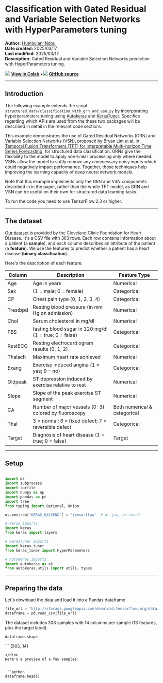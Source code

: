 # Classification with Gated Residual and Variable Selection Networks with HyperParameters tuning

**Author:** [Humbulani Ndou](https://github.com/Humbulani1234)<br>
**Date created:** 2025/03/17<br>
**Last modified:** 2025/03/17<br>
**Description:** Gated Residual and Variable Selection Networks prediction with HyperParameters tuning.


<img class="k-inline-icon" src="https://colab.research.google.com/img/colab_favicon.ico"/> [**View in Colab**](https://colab.research.google.com/github/keras-team/keras-io/blob/master/examples/structured_data/ipynb/class_with_grn_and_vsn_with_hyperparameters_tuning.ipynb)  <span class="k-dot">•</span><img class="k-inline-icon" src="https://github.com/favicon.ico"/> [**GitHub source**](https://github.com/keras-team/keras-io/blob/master/examples/structured_data/class_with_grn_and_vsn_with_hyperparameters_tuning.py)



---
## Introduction

The following example extends the script `structured_data/classification_with_grn_and_vsn.py` by incorporating hyperparameters tuning
using [Autokeras](https://github.com/keras-team/autokeras) and [KerasTuner](https://github.com/keras-team/keras-tuner). Specifics regarding
which APIs are used from the these two packages will be described in detail in the relevant code sections.

This example demonstrates the use of Gated
Residual Networks (GRN) and Variable Selection Networks (VSN), proposed by
Bryan Lim et al. in
[Temporal Fusion Transformers (TFT) for Interpretable Multi-horizon Time Series Forecasting](https://arxiv.org/abs/1912.09363),
for structured data classification. GRNs give the flexibility to the model to apply
non-linear processing only where needed. VSNs allow the model to softly remove any
unnecessary noisy inputs which could negatively impact performance.
Together, those techniques help improving the learning capacity of deep neural
network models.

Note that this example implements only the GRN and VSN components described in
in the paper, rather than the whole TFT model, as GRN and VSN can be useful on
their own for structured data learning tasks.


To run the code you need to use TensorFlow 2.3 or higher.

---
## The dataset

[Our dataset](https://archive.ics.uci.edu/ml/datasets/heart+Disease) is provided by the
Cleveland Clinic Foundation for Heart Disease.
It's a CSV file with 303 rows. Each row contains information about a patient (a
**sample**), and each column describes an attribute of the patient (a **feature**). We
use the features to predict whether a patient has a heart disease (**binary
classification**).

Here's the description of each feature:

Column| Description| Feature Type
------------|--------------------|----------------------
Age | Age in years | Numerical
Sex | (1 = male; 0 = female) | Categorical
CP | Chest pain type (0, 1, 2, 3, 4) | Categorical
Trestbpd | Resting blood pressure (in mm Hg on admission) | Numerical
Chol | Serum cholesterol in mg/dl | Numerical
FBS | fasting blood sugar in 120 mg/dl (1 = true; 0 = false) | Categorical
RestECG | Resting electrocardiogram results (0, 1, 2) | Categorical
Thalach | Maximum heart rate achieved | Numerical
Exang | Exercise induced angina (1 = yes; 0 = no) | Categorical
Oldpeak | ST depression induced by exercise relative to rest | Numerical
Slope | Slope of the peak exercise ST segment | Numerical
CA | Number of major vessels (0-3) colored by fluoroscopy | Both numerical & categorical
Thal | 3 = normal; 6 = fixed defect; 7 = reversible defect | Categorical
Target | Diagnosis of heart disease (1 = true; 0 = false) | Target

---
## Setup


```python

import os
import subprocess
import tarfile
import numpy as np
import pandas as pd
import tree
from typing import Optional, Union

os.environ["KERAS_BACKEND"] = "tensorflow"  # or jax, or torch

# Keras imports
import keras
from keras import layers

# KerasTuner imports
import keras_tuner
from keras_tuner import HyperParameters

# AutoKeras imports
import autokeras as ak
from autokeras.utils import utils, types

```

---
## Preparing the data

Let's download the data and load it into a Pandas dataframe:


```python
file_url = "http://storage.googleapis.com/download.tensorflow.org/data/heart.csv"
dataframe = pd.read_csv(file_url)
```

The dataset includes 303 samples with 14 columns per sample (13 features, plus the target
label):


```python
dataframe.shape
```




<div class="k-default-codeblock">
```
(303, 14)

```
</div>
Here's a preview of a few samples:


```python
dataframe.head()
```




<div>
<style scoped>
    .dataframe tbody tr th:only-of-type {
        vertical-align: middle;
    }

<div class="k-default-codeblock">
```
.dataframe tbody tr th {
    vertical-align: top;
}

.dataframe thead th {
    text-align: right;
}
```
</div>
</style>
<table border="1" class="dataframe">
  <thead>
    <tr style="text-align: right;">
      <th></th>
      <th>age</th>
      <th>sex</th>
      <th>cp</th>
      <th>trestbps</th>
      <th>chol</th>
      <th>fbs</th>
      <th>restecg</th>
      <th>thalach</th>
      <th>exang</th>
      <th>oldpeak</th>
      <th>slope</th>
      <th>ca</th>
      <th>thal</th>
      <th>target</th>
    </tr>
  </thead>
  <tbody>
    <tr>
      <th>0</th>
      <td>63</td>
      <td>1</td>
      <td>1</td>
      <td>145</td>
      <td>233</td>
      <td>1</td>
      <td>2</td>
      <td>150</td>
      <td>0</td>
      <td>2.3</td>
      <td>3</td>
      <td>0</td>
      <td>fixed</td>
      <td>0</td>
    </tr>
    <tr>
      <th>1</th>
      <td>67</td>
      <td>1</td>
      <td>4</td>
      <td>160</td>
      <td>286</td>
      <td>0</td>
      <td>2</td>
      <td>108</td>
      <td>1</td>
      <td>1.5</td>
      <td>2</td>
      <td>3</td>
      <td>normal</td>
      <td>1</td>
    </tr>
    <tr>
      <th>2</th>
      <td>67</td>
      <td>1</td>
      <td>4</td>
      <td>120</td>
      <td>229</td>
      <td>0</td>
      <td>2</td>
      <td>129</td>
      <td>1</td>
      <td>2.6</td>
      <td>2</td>
      <td>2</td>
      <td>reversible</td>
      <td>0</td>
    </tr>
    <tr>
      <th>3</th>
      <td>37</td>
      <td>1</td>
      <td>3</td>
      <td>130</td>
      <td>250</td>
      <td>0</td>
      <td>0</td>
      <td>187</td>
      <td>0</td>
      <td>3.5</td>
      <td>3</td>
      <td>0</td>
      <td>normal</td>
      <td>0</td>
    </tr>
    <tr>
      <th>4</th>
      <td>41</td>
      <td>0</td>
      <td>2</td>
      <td>130</td>
      <td>204</td>
      <td>0</td>
      <td>2</td>
      <td>172</td>
      <td>0</td>
      <td>1.4</td>
      <td>1</td>
      <td>0</td>
      <td>normal</td>
      <td>0</td>
    </tr>
  </tbody>
</table>
</div>



The last column, "target", indicates whether the patient has a heart disease (1) or not
(0).

Let's split the data into a training and validation set:


```python
val_dataframe = dataframe.sample(frac=0.2, random_state=1337)
train_dataframe = dataframe.drop(val_dataframe.index)

print(
    f"Using {len(train_dataframe)} samples for training "
    f"and {len(val_dataframe)} for validation"
)

```

<div class="k-default-codeblock">
```
Using 242 samples for training and 61 for validation

```
</div>
---
## Define dataset metadata

Here, we define the metadata of the dataset that will be useful for reading and
parsing the data into input features, and encoding the input features with respect
to their types.


```python
COLUMN_NAMES = [
    "age",
    "sex",
    "cp",
    "trestbps",
    "chol",
    "fbs",
    "restecg",
    "thalach",
    "exang",
    "oldpeak",
    "slope",
    "ca",
    "thal",
    "target",
]
# Target feature name.
TARGET_FEATURE_NAME = "target"
# Numeric feature names.
NUMERIC_FEATURE_NAMES = ["age", "trestbps", "thalach", "oldpeak", "slope", "chol"]
# Categorical features and their vocabulary lists.
# Note that we add 'v=' as a prefix to all categorical feature values to make
# sure that they are treated as strings.

CATEGORICAL_FEATURES_WITH_VOCABULARY = {
    feature_name: sorted(
        [
            # Integer categorcal must be int and string must be str
            value if dataframe[feature_name].dtype == "int64" else str(value)
            for value in list(dataframe[feature_name].unique())
        ]
    )
    for feature_name in COLUMN_NAMES
    if feature_name not in list(NUMERIC_FEATURE_NAMES + [TARGET_FEATURE_NAME])
}
# All features names.
FEATURE_NAMES = NUMERIC_FEATURE_NAMES + list(
    CATEGORICAL_FEATURES_WITH_VOCABULARY.keys()
)

```

---
## Feature preprocessing with Keras layers


The following features are categorical features encoded as integers:

- `sex`
- `cp`
- `fbs`
- `restecg`
- `exang`
- `ca`

We will encode these features using **one-hot encoding**. We have two options
here:

 - Use `CategoryEncoding()`, which requires knowing the range of input values
 and will error on input outside the range.
 - Use `IntegerLookup()` which will build a lookup table for inputs and reserve
 an output index for unkown input values.

For this example, we want a simple solution that will handle out of range inputs
at inference, so we will use `IntegerLookup()`.

We also have a categorical feature encoded as a string: `thal`. We will create an
index of all possible features and encode output using the `StringLookup()` layer.

Finally, the following feature are continuous numerical features:

- `age`
- `trestbps`
- `chol`
- `thalach`
- `oldpeak`
- `slope`

For each of these features, we will use a `Normalization()` layer to make sure the mean
of each feature is 0 and its standard deviation is 1.

Below, we define a utility function to do the operations:

- `process` to one-hot encode string or integer categorical features.


```python
# Tensorflow required for tf.data.Dataset
import tensorflow as tf


# We process our datasets elements here (categorical) and convert them to indices to avoid this step
# during model training since only tensorflow support strings.
def encode_categorical(features, target):
    for f in features:
        if f in CATEGORICAL_FEATURES_WITH_VOCABULARY:
            # Create a lookup to convert a string values to an integer indices.
            # Since we are not using a mask token nor expecting any out of vocabulary
            # (oov) token, we set mask_token to None and  num_oov_indices to 0.
            cls = (
                layers.StringLookup
                if features[f].dtype == "string"
                else layers.IntegerLookup
            )
            features[f] = cls(
                vocabulary=CATEGORICAL_FEATURES_WITH_VOCABULARY[f],
                mask_token=None,
                num_oov_indices=0,
                output_mode="binary",
            )(features[f])

    # Change features from OrderedDict to Dict to match Inputs as they are Dict.
    return dict(features), target

```

Let's generate `tf.data.Dataset` objects for each dataframe:


```python

def dataframe_to_dataset(dataframe):
    dataframe = dataframe.copy()
    labels = dataframe.pop("target")
    ds = (
        tf.data.Dataset.from_tensor_slices((dict(dataframe), labels))
        .map(encode_categorical)
        .shuffle(buffer_size=len(dataframe))
    )
    return ds


train_ds = dataframe_to_dataset(train_dataframe)
val_ds = dataframe_to_dataset(val_dataframe)

```

Each `Dataset` yields a tuple `(input, target)` where `input` is a dictionary of features
and `target` is the value `0` or `1`:


```python
for x, y in train_ds.take(1):
    print("Input:", x)
    print("Target:", y)
```

<div class="k-default-codeblock">
```
Input: {'age': <tf.Tensor: shape=(), dtype=int64, numpy=37>, 'sex': <tf.Tensor: shape=(2,), dtype=int64, numpy=array([1, 0])>, 'cp': <tf.Tensor: shape=(5,), dtype=int64, numpy=array([0, 0, 0, 1, 0])>, 'trestbps': <tf.Tensor: shape=(), dtype=int64, numpy=120>, 'chol': <tf.Tensor: shape=(), dtype=int64, numpy=215>, 'fbs': <tf.Tensor: shape=(2,), dtype=int64, numpy=array([1, 0])>, 'restecg': <tf.Tensor: shape=(3,), dtype=int64, numpy=array([1, 0, 0])>, 'thalach': <tf.Tensor: shape=(), dtype=int64, numpy=170>, 'exang': <tf.Tensor: shape=(2,), dtype=int64, numpy=array([1, 0])>, 'oldpeak': <tf.Tensor: shape=(), dtype=float64, numpy=0.0>, 'slope': <tf.Tensor: shape=(), dtype=int64, numpy=1>, 'ca': <tf.Tensor: shape=(4,), dtype=int64, numpy=array([1, 0, 0, 0])>, 'thal': <tf.Tensor: shape=(5,), dtype=int64, numpy=array([0, 0, 0, 1, 0])>}
Target: tf.Tensor(0, shape=(), dtype=int64)

```
</div>
Let's batch the datasets:


```python
train_ds = train_ds.batch(32)
val_ds = val_ds.batch(32)
```

---
## Subclassing Autokeras Graph

Here we subclass the Autokeras `Graph`

- `build`: we override this method to be able to handle model `Inputs` passed
as dictionaries. In structured data analysis Inputs are normally passed as
dictionaries for each feature of interest


```python

class Graph(ak.graph.Graph):

    def build(self, hp):
        """Build the HyperModel into a Keras Model."""
        keras_nodes = {}
        keras_input_nodes = []
        for node in self.inputs:
            node_id = self._node_to_id[node]
            input_node = node.build_node(hp)
            output_node = node.build(hp, input_node)
            keras_input_nodes.append(input_node)
            keras_nodes[node_id] = output_node
        for block in self.blocks:
            temp_inputs = (
                {
                    n.name: keras_nodes[self._node_to_id[n]]
                    for n in block.inputs
                    if isinstance(n, ak.Input)
                }
                if isinstance(block.inputs[0], ak.Input)
                else [keras_nodes[self._node_to_id[n]] for n in block.inputs]
            )
            outputs = tree.flatten(block.build(hp, inputs=temp_inputs))
            for n, o in zip(block.outputs, outputs):
                keras_nodes[self._node_to_id[n]] = o
        model = keras.models.Model(
            keras_input_nodes,
            [
                keras_nodes[self._node_to_id[output_node]]
                for output_node in self.outputs
            ],
        )
        return self._compile_keras_model(hp, model)

    def _compile_keras_model(self, hp, model):
        # Specify hyperparameters from compile(...)
        optimizer_name = hp.Choice(
            "optimizer",
            ["adam", "sgd"],
            default="adam",
        )
        learning_rate = hp.Choice(
            "learning_rate", [1e-1, 1e-2, 1e-3, 1e-4, 2e-5, 1e-5], default=1e-3
        )
        if optimizer_name == "adam":
            optimizer = keras.optimizers.Adam(learning_rate=learning_rate)
        elif optimizer_name == "sgd":
            optimizer = keras.optimizers.SGD(learning_rate=learning_rate)
        model.compile(
            optimizer=optimizer,
            metrics=self._get_metrics(),
            loss=self._get_loss(),
        )
        return model

```

---
## Subclassing Autokeras `Input`

Here we subclass the Autokeras Input node object and override the dtype attribute
from None to a user supplied value. We also override the `build_node` method to
use user supplied name for Inputs layers.


```python

class Input(ak.Input):
    def __init__(self, dtype, name=None, **kwargs):
        super().__init__(name=name, **kwargs)
        # Override dtype to a user dtype value
        self.dtype = dtype
        self.name = name

    def build_node(self, hp):
        return keras.Input(name=self.name, shape=self.shape, dtype=self.dtype)

```

---
## Subclassing ClassificationHead

Here we subclass Autokeras ClassificationHead and override the __init__ method, and
we add the method `get_expected_shape` to infer the labels shape.
We remove the preprocessing fuctionality as we prefer to conduct such manually.


```python

class ClassifierHead(ak.ClassificationHead):

    def __init__(
        self,
        num_classes: Optional[int] = None,
        multi_label: bool = False,
        loss: Optional[types.LossType] = None,
        metrics: Optional[types.MetricsType] = None,
        dropout: Optional[float] = None,
        **kwargs,
    ):
        self.num_classes = num_classes
        self.multi_label = multi_label
        self.dropout = dropout
        if metrics is None:
            metrics = ["accuracy"]
        if loss is None:
            loss = self.infer_loss()
        ak.Head.__init__(self, loss=loss, metrics=metrics, **kwargs)
        self.shape = self.get_expected_shape()

    def get_expected_shape(self):
        # Compute expected shape from num_classes.
        if self.num_classes == 2 and not self.multi_label:
            return [1]
        return [self.num_classes]

```

---
## GatedLinearUnit Layer

This is a keras layer defined in the script `structured_data/classification_with_grn_vsn.py`
More details about this layer maybe found in the relevant script


```python

class GatedLinearUnit(layers.Layer):
    def __init__(self, num_units, activation, **kwargs):
        super().__init__(**kwargs)
        self.linear = layers.Dense(num_units)
        self.sigmoid = layers.Dense(num_units, activation=activation)

    def call(self, inputs):
        return self.linear(inputs) * self.sigmoid(inputs)

    def build(self):
        self.built = True

```

---
## GatedResidualNetwork Layer

This is a keras layer defined in the script `structured_data/classification_with_grn_vsn.py`
More details about this layer maybe found in the relevant script


```python

class GatedResidualNetwork(layers.Layer):

    def __init__(
        self, num_units, dropout_rate, activation, use_layernorm=None, **kwargs
    ):
        super().__init__(**kwargs)
        self.num_units = num_units
        self.use_layernorm = use_layernorm
        self.elu_dense = layers.Dense(num_units, activation=activation)
        self.linear_dense = layers.Dense(num_units)
        self.dropout = layers.Dropout(dropout_rate)
        self.gated_linear_unit = GatedLinearUnit(num_units, activation)
        self.layer_norm = layers.LayerNormalization()
        self.project = layers.Dense(num_units)

    def call(self, inputs, hp):
        x = self.elu_dense(inputs)
        x = self.linear_dense(x)
        x = self.dropout(x)
        if inputs.shape[-1] != self.num_units:
            inputs = self.project(inputs)
        x = inputs + self.gated_linear_unit(x)
        use_layernorm = self.use_layernorm
        if use_layernorm is None:
            use_layernorm = hp.Boolean("use_layernorm", default=True)
        if use_layernorm:
            x = self.layer_norm(x)
        return x

    def build(self):
        self.built = True

```

---
## Building the Autokeras `VariableSelection Block`

We have converted the following keras layer to an Autokeras Block to include
hyperapameters to tune. Refer to Autokeras blocks API for writing custom Blocks.


```python

class VariableSelection(ak.Block):
    def __init__(
        self,
        num_units: Optional[Union[int, HyperParameters.Choice]] = None,
        dropout_rate: Optional[Union[float, HyperParameters.Choice]] = None,
        activation: Optional[Union[str, HyperParameters.Choice]] = None,
        **kwargs,
    ):
        super().__init__(**kwargs)
        self.dropout = utils.get_hyperparameter(
            dropout_rate,
            HyperParameters().Choice("dropout", [0.0, 0.25, 0.5], default=0.0),
            float,
        )
        self.num_units = utils.get_hyperparameter(
            num_units,
            HyperParameters().Choice(
                "num_units", [16, 32, 64, 128, 256, 512, 1024], default=16
            ),
            int,
        )
        self.activation = utils.get_hyperparameter(
            activation,
            HyperParameters().Choice(
                "vsn_activation", ["sigmoid", "elu"], default="sigmoid"
            ),
            str,
        )

    def build(self, hp, inputs):
        num_units = utils.add_to_hp(self.num_units, hp, "num_units")
        dropout_rate = utils.add_to_hp(self.dropout, hp, "dropout_rate")
        activation = utils.add_to_hp(self.activation, hp, "activation")
        concat_inputs = []
        # Project the features to 'num_units' dimension
        for input_ in inputs:
            if input_ in CATEGORICAL_FEATURES_WITH_VOCABULARY:
                concat_inputs.append(
                    keras.layers.Dense(units=num_units)(inputs[input_])
                )
            else:
                # Create a Normalization layer for our feature
                normalizer = layers.Normalization()
                # Prepare a Dataset that only yields our feature
                feature_ds = train_ds.map(lambda x, y: x[input_]).map(
                    lambda x: keras.ops.expand_dims(x, -1)
                )
                # Learn the statistics of the data
                normalizer.adapt(feature_ds)
                # Normalize the input feature
                normal_feature = normalizer(inputs[input_])
                concat_inputs.append(
                    keras.layers.Dense(units=num_units)(normal_feature)
                )
        v = layers.concatenate(concat_inputs)
        v = GatedResidualNetwork(
            num_units=num_units, dropout_rate=dropout_rate, activation=activation
        )(v, hp=hp)
        v = keras.ops.expand_dims(
            layers.Dense(units=len(inputs), activation=activation)(v), axis=-1
        )
        x = []
        x += [
            GatedResidualNetwork(num_units, dropout_rate, activation)(i, hp=hp)
            for i in concat_inputs
        ]
        x = keras.ops.stack(x, axis=1)
        return keras.ops.squeeze(
            keras.ops.matmul(keras.ops.transpose(v, axes=[0, 2, 1]), x), axis=1
        )

```

# We create the HyperModel (from KerasTuner) Inputs which will be built into Keras Input objects


```python

# Categorical features have different shapes after the encoding, dependent on the
# vocabulary or unique values of each feature. We create them accordinly to match the
# input data elements generated by tf.data.Dataset after pre-processing them
def create_model_inputs():
    inputs = {
        f: (
            Input(
                name=f,
                shape=(len(CATEGORICAL_FEATURES_WITH_VOCABULARY[f]),),
                dtype="int64",
            )
            if f in CATEGORICAL_FEATURES_WITH_VOCABULARY
            else Input(name=f, shape=(1,), dtype="float32")
        )
        for f in FEATURE_NAMES
    }
    return inputs

```

---
## KerasTuner `HyperModel`

Here we use the Autokeras `Functional` API to construct a network of BlocksSSS which will
be built into a KerasTuner HyperModel and finally to a Keras Model.


```python

class MyHyperModel(keras_tuner.HyperModel):

    def build(self, hp):
        inputs = create_model_inputs()
        features = VariableSelection()(inputs)
        outputs = ClassifierHead(num_classes=2, multi_label=False)(features)
        model = Graph(inputs=inputs, outputs=outputs)
        model = model.build(hp)
        return model

    def fit(self, hp, model, *args, **kwargs):
        return model.fit(
            *args,
            # Tune whether to shuffle the data in each epoch.
            shuffle=hp.Boolean("shuffle"),
            **kwargs,
        )

```

---
##  Using `RandomSearch` Tuner to find best HyperParameters

We use the RandomSearch tuner to serach for hyparameters in the search space
We also display the search space


```python
print("Start training and searching for the best model...")

tuner = keras_tuner.RandomSearch(
    MyHyperModel(),
    objective="val_accuracy",
    max_trials=3,
    overwrite=True,
    directory="my_dir",
    project_name="tune_hypermodel",
)

# Show the search space summary
print("Tuner search space summary:\n")
tuner.search_space_summary()
# Search for best model
tuner.search(train_ds, epochs=2, validation_data=val_ds)
```

<div class="k-default-codeblock">
```
Trial 3 Complete [00h 00m 16s]
val_accuracy: 0.8032786846160889
```
</div>
    
<div class="k-default-codeblock">
```
Best val_accuracy So Far: 0.8032786846160889
Total elapsed time: 00h 00m 34s

```
</div>
---
## Extracting the best model


```python
# Get the top model.
models = tuner.get_best_models(num_models=1)
best_model = models[0]
best_model.summary()

```

<div class="k-default-codeblock">
```
/home/humbulani/tensorflow-env/env/lib/python3.11/site-packages/keras/src/saving/saving_lib.py:757: UserWarning: Skipping variable loading for optimizer 'adam', because it has 2 variables whereas the saved optimizer has 346 variables. 
  saveable.load_own_variables(weights_store.get(inner_path))

```
</div>
<pre style="white-space:pre;overflow-x:auto;line-height:normal;font-family:Menlo,'DejaVu Sans Mono',consolas,'Courier New',monospace"><span style="font-weight: bold">Model: "functional"</span>
</pre>




<pre style="white-space:pre;overflow-x:auto;line-height:normal;font-family:Menlo,'DejaVu Sans Mono',consolas,'Courier New',monospace">┏━━━━━━━━━━━━━━━━━━━━━┳━━━━━━━━━━━━━━━━━━━┳━━━━━━━━━━━━┳━━━━━━━━━━━━━━━━━━━┓
┃<span style="font-weight: bold"> Layer (type)        </span>┃<span style="font-weight: bold"> Output Shape      </span>┃<span style="font-weight: bold">    Param # </span>┃<span style="font-weight: bold"> Connected to      </span>┃
┡━━━━━━━━━━━━━━━━━━━━━╇━━━━━━━━━━━━━━━━━━━╇━━━━━━━━━━━━╇━━━━━━━━━━━━━━━━━━━┩
│ age (<span style="color: #0087ff; text-decoration-color: #0087ff">InputLayer</span>)    │ (<span style="color: #00d7ff; text-decoration-color: #00d7ff">None</span>, <span style="color: #00af00; text-decoration-color: #00af00">1</span>)         │          <span style="color: #00af00; text-decoration-color: #00af00">0</span> │ -                 │
├─────────────────────┼───────────────────┼────────────┼───────────────────┤
│ chol (<span style="color: #0087ff; text-decoration-color: #0087ff">InputLayer</span>)   │ (<span style="color: #00d7ff; text-decoration-color: #00d7ff">None</span>, <span style="color: #00af00; text-decoration-color: #00af00">1</span>)         │          <span style="color: #00af00; text-decoration-color: #00af00">0</span> │ -                 │
├─────────────────────┼───────────────────┼────────────┼───────────────────┤
│ oldpeak             │ (<span style="color: #00d7ff; text-decoration-color: #00d7ff">None</span>, <span style="color: #00af00; text-decoration-color: #00af00">1</span>)         │          <span style="color: #00af00; text-decoration-color: #00af00">0</span> │ -                 │
│ (<span style="color: #0087ff; text-decoration-color: #0087ff">InputLayer</span>)        │                   │            │                   │
├─────────────────────┼───────────────────┼────────────┼───────────────────┤
│ slope (<span style="color: #0087ff; text-decoration-color: #0087ff">InputLayer</span>)  │ (<span style="color: #00d7ff; text-decoration-color: #00d7ff">None</span>, <span style="color: #00af00; text-decoration-color: #00af00">1</span>)         │          <span style="color: #00af00; text-decoration-color: #00af00">0</span> │ -                 │
├─────────────────────┼───────────────────┼────────────┼───────────────────┤
│ thalach             │ (<span style="color: #00d7ff; text-decoration-color: #00d7ff">None</span>, <span style="color: #00af00; text-decoration-color: #00af00">1</span>)         │          <span style="color: #00af00; text-decoration-color: #00af00">0</span> │ -                 │
│ (<span style="color: #0087ff; text-decoration-color: #0087ff">InputLayer</span>)        │                   │            │                   │
├─────────────────────┼───────────────────┼────────────┼───────────────────┤
│ trestbps            │ (<span style="color: #00d7ff; text-decoration-color: #00d7ff">None</span>, <span style="color: #00af00; text-decoration-color: #00af00">1</span>)         │          <span style="color: #00af00; text-decoration-color: #00af00">0</span> │ -                 │
│ (<span style="color: #0087ff; text-decoration-color: #0087ff">InputLayer</span>)        │                   │            │                   │
├─────────────────────┼───────────────────┼────────────┼───────────────────┤
│ cast_to_float32     │ (<span style="color: #00d7ff; text-decoration-color: #00d7ff">None</span>, <span style="color: #00af00; text-decoration-color: #00af00">1</span>)         │          <span style="color: #00af00; text-decoration-color: #00af00">0</span> │ age[<span style="color: #00af00; text-decoration-color: #00af00">0</span>][<span style="color: #00af00; text-decoration-color: #00af00">0</span>]         │
│ (<span style="color: #0087ff; text-decoration-color: #0087ff">CastToFloat32</span>)     │                   │            │                   │
├─────────────────────┼───────────────────┼────────────┼───────────────────┤
│ ca (<span style="color: #0087ff; text-decoration-color: #0087ff">InputLayer</span>)     │ (<span style="color: #00d7ff; text-decoration-color: #00d7ff">None</span>, <span style="color: #00af00; text-decoration-color: #00af00">4</span>)         │          <span style="color: #00af00; text-decoration-color: #00af00">0</span> │ -                 │
├─────────────────────┼───────────────────┼────────────┼───────────────────┤
│ cast_to_float32_2   │ (<span style="color: #00d7ff; text-decoration-color: #00d7ff">None</span>, <span style="color: #00af00; text-decoration-color: #00af00">1</span>)         │          <span style="color: #00af00; text-decoration-color: #00af00">0</span> │ chol[<span style="color: #00af00; text-decoration-color: #00af00">0</span>][<span style="color: #00af00; text-decoration-color: #00af00">0</span>]        │
│ (<span style="color: #0087ff; text-decoration-color: #0087ff">CastToFloat32</span>)     │                   │            │                   │
├─────────────────────┼───────────────────┼────────────┼───────────────────┤
│ cp (<span style="color: #0087ff; text-decoration-color: #0087ff">InputLayer</span>)     │ (<span style="color: #00d7ff; text-decoration-color: #00d7ff">None</span>, <span style="color: #00af00; text-decoration-color: #00af00">5</span>)         │          <span style="color: #00af00; text-decoration-color: #00af00">0</span> │ -                 │
├─────────────────────┼───────────────────┼────────────┼───────────────────┤
│ exang (<span style="color: #0087ff; text-decoration-color: #0087ff">InputLayer</span>)  │ (<span style="color: #00d7ff; text-decoration-color: #00d7ff">None</span>, <span style="color: #00af00; text-decoration-color: #00af00">2</span>)         │          <span style="color: #00af00; text-decoration-color: #00af00">0</span> │ -                 │
├─────────────────────┼───────────────────┼────────────┼───────────────────┤
│ fbs (<span style="color: #0087ff; text-decoration-color: #0087ff">InputLayer</span>)    │ (<span style="color: #00d7ff; text-decoration-color: #00d7ff">None</span>, <span style="color: #00af00; text-decoration-color: #00af00">2</span>)         │          <span style="color: #00af00; text-decoration-color: #00af00">0</span> │ -                 │
├─────────────────────┼───────────────────┼────────────┼───────────────────┤
│ cast_to_float32_6   │ (<span style="color: #00d7ff; text-decoration-color: #00d7ff">None</span>, <span style="color: #00af00; text-decoration-color: #00af00">1</span>)         │          <span style="color: #00af00; text-decoration-color: #00af00">0</span> │ oldpeak[<span style="color: #00af00; text-decoration-color: #00af00">0</span>][<span style="color: #00af00; text-decoration-color: #00af00">0</span>]     │
│ (<span style="color: #0087ff; text-decoration-color: #0087ff">CastToFloat32</span>)     │                   │            │                   │
├─────────────────────┼───────────────────┼────────────┼───────────────────┤
│ restecg             │ (<span style="color: #00d7ff; text-decoration-color: #00d7ff">None</span>, <span style="color: #00af00; text-decoration-color: #00af00">3</span>)         │          <span style="color: #00af00; text-decoration-color: #00af00">0</span> │ -                 │
│ (<span style="color: #0087ff; text-decoration-color: #0087ff">InputLayer</span>)        │                   │            │                   │
├─────────────────────┼───────────────────┼────────────┼───────────────────┤
│ sex (<span style="color: #0087ff; text-decoration-color: #0087ff">InputLayer</span>)    │ (<span style="color: #00d7ff; text-decoration-color: #00d7ff">None</span>, <span style="color: #00af00; text-decoration-color: #00af00">2</span>)         │          <span style="color: #00af00; text-decoration-color: #00af00">0</span> │ -                 │
├─────────────────────┼───────────────────┼────────────┼───────────────────┤
│ cast_to_float32_9   │ (<span style="color: #00d7ff; text-decoration-color: #00d7ff">None</span>, <span style="color: #00af00; text-decoration-color: #00af00">1</span>)         │          <span style="color: #00af00; text-decoration-color: #00af00">0</span> │ slope[<span style="color: #00af00; text-decoration-color: #00af00">0</span>][<span style="color: #00af00; text-decoration-color: #00af00">0</span>]       │
│ (<span style="color: #0087ff; text-decoration-color: #0087ff">CastToFloat32</span>)     │                   │            │                   │
├─────────────────────┼───────────────────┼────────────┼───────────────────┤
│ thal (<span style="color: #0087ff; text-decoration-color: #0087ff">InputLayer</span>)   │ (<span style="color: #00d7ff; text-decoration-color: #00d7ff">None</span>, <span style="color: #00af00; text-decoration-color: #00af00">5</span>)         │          <span style="color: #00af00; text-decoration-color: #00af00">0</span> │ -                 │
├─────────────────────┼───────────────────┼────────────┼───────────────────┤
│ cast_to_float32_11  │ (<span style="color: #00d7ff; text-decoration-color: #00d7ff">None</span>, <span style="color: #00af00; text-decoration-color: #00af00">1</span>)         │          <span style="color: #00af00; text-decoration-color: #00af00">0</span> │ thalach[<span style="color: #00af00; text-decoration-color: #00af00">0</span>][<span style="color: #00af00; text-decoration-color: #00af00">0</span>]     │
│ (<span style="color: #0087ff; text-decoration-color: #0087ff">CastToFloat32</span>)     │                   │            │                   │
├─────────────────────┼───────────────────┼────────────┼───────────────────┤
│ cast_to_float32_12  │ (<span style="color: #00d7ff; text-decoration-color: #00d7ff">None</span>, <span style="color: #00af00; text-decoration-color: #00af00">1</span>)         │          <span style="color: #00af00; text-decoration-color: #00af00">0</span> │ trestbps[<span style="color: #00af00; text-decoration-color: #00af00">0</span>][<span style="color: #00af00; text-decoration-color: #00af00">0</span>]    │
│ (<span style="color: #0087ff; text-decoration-color: #0087ff">CastToFloat32</span>)     │                   │            │                   │
├─────────────────────┼───────────────────┼────────────┼───────────────────┤
│ normalization       │ (<span style="color: #00d7ff; text-decoration-color: #00d7ff">None</span>, <span style="color: #00af00; text-decoration-color: #00af00">1</span>)         │          <span style="color: #00af00; text-decoration-color: #00af00">3</span> │ cast_to_float32[<span style="color: #00af00; text-decoration-color: #00af00">…</span> │
│ (<span style="color: #0087ff; text-decoration-color: #0087ff">Normalization</span>)     │                   │            │                   │
├─────────────────────┼───────────────────┼────────────┼───────────────────┤
│ cast_to_float32_1   │ (<span style="color: #00d7ff; text-decoration-color: #00d7ff">None</span>, <span style="color: #00af00; text-decoration-color: #00af00">4</span>)         │          <span style="color: #00af00; text-decoration-color: #00af00">0</span> │ ca[<span style="color: #00af00; text-decoration-color: #00af00">0</span>][<span style="color: #00af00; text-decoration-color: #00af00">0</span>]          │
│ (<span style="color: #0087ff; text-decoration-color: #0087ff">CastToFloat32</span>)     │                   │            │                   │
├─────────────────────┼───────────────────┼────────────┼───────────────────┤
│ normalization_1     │ (<span style="color: #00d7ff; text-decoration-color: #00d7ff">None</span>, <span style="color: #00af00; text-decoration-color: #00af00">1</span>)         │          <span style="color: #00af00; text-decoration-color: #00af00">3</span> │ cast_to_float32_… │
│ (<span style="color: #0087ff; text-decoration-color: #0087ff">Normalization</span>)     │                   │            │                   │
├─────────────────────┼───────────────────┼────────────┼───────────────────┤
│ cast_to_float32_3   │ (<span style="color: #00d7ff; text-decoration-color: #00d7ff">None</span>, <span style="color: #00af00; text-decoration-color: #00af00">5</span>)         │          <span style="color: #00af00; text-decoration-color: #00af00">0</span> │ cp[<span style="color: #00af00; text-decoration-color: #00af00">0</span>][<span style="color: #00af00; text-decoration-color: #00af00">0</span>]          │
│ (<span style="color: #0087ff; text-decoration-color: #0087ff">CastToFloat32</span>)     │                   │            │                   │
├─────────────────────┼───────────────────┼────────────┼───────────────────┤
│ cast_to_float32_4   │ (<span style="color: #00d7ff; text-decoration-color: #00d7ff">None</span>, <span style="color: #00af00; text-decoration-color: #00af00">2</span>)         │          <span style="color: #00af00; text-decoration-color: #00af00">0</span> │ exang[<span style="color: #00af00; text-decoration-color: #00af00">0</span>][<span style="color: #00af00; text-decoration-color: #00af00">0</span>]       │
│ (<span style="color: #0087ff; text-decoration-color: #0087ff">CastToFloat32</span>)     │                   │            │                   │
├─────────────────────┼───────────────────┼────────────┼───────────────────┤
│ cast_to_float32_5   │ (<span style="color: #00d7ff; text-decoration-color: #00d7ff">None</span>, <span style="color: #00af00; text-decoration-color: #00af00">2</span>)         │          <span style="color: #00af00; text-decoration-color: #00af00">0</span> │ fbs[<span style="color: #00af00; text-decoration-color: #00af00">0</span>][<span style="color: #00af00; text-decoration-color: #00af00">0</span>]         │
│ (<span style="color: #0087ff; text-decoration-color: #0087ff">CastToFloat32</span>)     │                   │            │                   │
├─────────────────────┼───────────────────┼────────────┼───────────────────┤
│ normalization_2     │ (<span style="color: #00d7ff; text-decoration-color: #00d7ff">None</span>, <span style="color: #00af00; text-decoration-color: #00af00">1</span>)         │          <span style="color: #00af00; text-decoration-color: #00af00">3</span> │ cast_to_float32_… │
│ (<span style="color: #0087ff; text-decoration-color: #0087ff">Normalization</span>)     │                   │            │                   │
├─────────────────────┼───────────────────┼────────────┼───────────────────┤
│ cast_to_float32_7   │ (<span style="color: #00d7ff; text-decoration-color: #00d7ff">None</span>, <span style="color: #00af00; text-decoration-color: #00af00">3</span>)         │          <span style="color: #00af00; text-decoration-color: #00af00">0</span> │ restecg[<span style="color: #00af00; text-decoration-color: #00af00">0</span>][<span style="color: #00af00; text-decoration-color: #00af00">0</span>]     │
│ (<span style="color: #0087ff; text-decoration-color: #0087ff">CastToFloat32</span>)     │                   │            │                   │
├─────────────────────┼───────────────────┼────────────┼───────────────────┤
│ cast_to_float32_8   │ (<span style="color: #00d7ff; text-decoration-color: #00d7ff">None</span>, <span style="color: #00af00; text-decoration-color: #00af00">2</span>)         │          <span style="color: #00af00; text-decoration-color: #00af00">0</span> │ sex[<span style="color: #00af00; text-decoration-color: #00af00">0</span>][<span style="color: #00af00; text-decoration-color: #00af00">0</span>]         │
│ (<span style="color: #0087ff; text-decoration-color: #0087ff">CastToFloat32</span>)     │                   │            │                   │
├─────────────────────┼───────────────────┼────────────┼───────────────────┤
│ normalization_3     │ (<span style="color: #00d7ff; text-decoration-color: #00d7ff">None</span>, <span style="color: #00af00; text-decoration-color: #00af00">1</span>)         │          <span style="color: #00af00; text-decoration-color: #00af00">3</span> │ cast_to_float32_… │
│ (<span style="color: #0087ff; text-decoration-color: #0087ff">Normalization</span>)     │                   │            │                   │
├─────────────────────┼───────────────────┼────────────┼───────────────────┤
│ cast_to_float32_10  │ (<span style="color: #00d7ff; text-decoration-color: #00d7ff">None</span>, <span style="color: #00af00; text-decoration-color: #00af00">5</span>)         │          <span style="color: #00af00; text-decoration-color: #00af00">0</span> │ thal[<span style="color: #00af00; text-decoration-color: #00af00">0</span>][<span style="color: #00af00; text-decoration-color: #00af00">0</span>]        │
│ (<span style="color: #0087ff; text-decoration-color: #0087ff">CastToFloat32</span>)     │                   │            │                   │
├─────────────────────┼───────────────────┼────────────┼───────────────────┤
│ normalization_4     │ (<span style="color: #00d7ff; text-decoration-color: #00d7ff">None</span>, <span style="color: #00af00; text-decoration-color: #00af00">1</span>)         │          <span style="color: #00af00; text-decoration-color: #00af00">3</span> │ cast_to_float32_… │
│ (<span style="color: #0087ff; text-decoration-color: #0087ff">Normalization</span>)     │                   │            │                   │
├─────────────────────┼───────────────────┼────────────┼───────────────────┤
│ normalization_5     │ (<span style="color: #00d7ff; text-decoration-color: #00d7ff">None</span>, <span style="color: #00af00; text-decoration-color: #00af00">1</span>)         │          <span style="color: #00af00; text-decoration-color: #00af00">3</span> │ cast_to_float32_… │
│ (<span style="color: #0087ff; text-decoration-color: #0087ff">Normalization</span>)     │                   │            │                   │
├─────────────────────┼───────────────────┼────────────┼───────────────────┤
│ dense (<span style="color: #0087ff; text-decoration-color: #0087ff">Dense</span>)       │ (<span style="color: #00d7ff; text-decoration-color: #00d7ff">None</span>, <span style="color: #00af00; text-decoration-color: #00af00">16</span>)        │         <span style="color: #00af00; text-decoration-color: #00af00">32</span> │ normalization[<span style="color: #00af00; text-decoration-color: #00af00">0</span>]… │
├─────────────────────┼───────────────────┼────────────┼───────────────────┤
│ dense_1 (<span style="color: #0087ff; text-decoration-color: #0087ff">Dense</span>)     │ (<span style="color: #00d7ff; text-decoration-color: #00d7ff">None</span>, <span style="color: #00af00; text-decoration-color: #00af00">16</span>)        │         <span style="color: #00af00; text-decoration-color: #00af00">80</span> │ cast_to_float32_… │
├─────────────────────┼───────────────────┼────────────┼───────────────────┤
│ dense_2 (<span style="color: #0087ff; text-decoration-color: #0087ff">Dense</span>)     │ (<span style="color: #00d7ff; text-decoration-color: #00d7ff">None</span>, <span style="color: #00af00; text-decoration-color: #00af00">16</span>)        │         <span style="color: #00af00; text-decoration-color: #00af00">32</span> │ normalization_1[<span style="color: #00af00; text-decoration-color: #00af00">…</span> │
├─────────────────────┼───────────────────┼────────────┼───────────────────┤
│ dense_3 (<span style="color: #0087ff; text-decoration-color: #0087ff">Dense</span>)     │ (<span style="color: #00d7ff; text-decoration-color: #00d7ff">None</span>, <span style="color: #00af00; text-decoration-color: #00af00">16</span>)        │         <span style="color: #00af00; text-decoration-color: #00af00">96</span> │ cast_to_float32_… │
├─────────────────────┼───────────────────┼────────────┼───────────────────┤
│ dense_4 (<span style="color: #0087ff; text-decoration-color: #0087ff">Dense</span>)     │ (<span style="color: #00d7ff; text-decoration-color: #00d7ff">None</span>, <span style="color: #00af00; text-decoration-color: #00af00">16</span>)        │         <span style="color: #00af00; text-decoration-color: #00af00">48</span> │ cast_to_float32_… │
├─────────────────────┼───────────────────┼────────────┼───────────────────┤
│ dense_5 (<span style="color: #0087ff; text-decoration-color: #0087ff">Dense</span>)     │ (<span style="color: #00d7ff; text-decoration-color: #00d7ff">None</span>, <span style="color: #00af00; text-decoration-color: #00af00">16</span>)        │         <span style="color: #00af00; text-decoration-color: #00af00">48</span> │ cast_to_float32_… │
├─────────────────────┼───────────────────┼────────────┼───────────────────┤
│ dense_6 (<span style="color: #0087ff; text-decoration-color: #0087ff">Dense</span>)     │ (<span style="color: #00d7ff; text-decoration-color: #00d7ff">None</span>, <span style="color: #00af00; text-decoration-color: #00af00">16</span>)        │         <span style="color: #00af00; text-decoration-color: #00af00">32</span> │ normalization_2[<span style="color: #00af00; text-decoration-color: #00af00">…</span> │
├─────────────────────┼───────────────────┼────────────┼───────────────────┤
│ dense_7 (<span style="color: #0087ff; text-decoration-color: #0087ff">Dense</span>)     │ (<span style="color: #00d7ff; text-decoration-color: #00d7ff">None</span>, <span style="color: #00af00; text-decoration-color: #00af00">16</span>)        │         <span style="color: #00af00; text-decoration-color: #00af00">64</span> │ cast_to_float32_… │
├─────────────────────┼───────────────────┼────────────┼───────────────────┤
│ dense_8 (<span style="color: #0087ff; text-decoration-color: #0087ff">Dense</span>)     │ (<span style="color: #00d7ff; text-decoration-color: #00d7ff">None</span>, <span style="color: #00af00; text-decoration-color: #00af00">16</span>)        │         <span style="color: #00af00; text-decoration-color: #00af00">48</span> │ cast_to_float32_… │
├─────────────────────┼───────────────────┼────────────┼───────────────────┤
│ dense_9 (<span style="color: #0087ff; text-decoration-color: #0087ff">Dense</span>)     │ (<span style="color: #00d7ff; text-decoration-color: #00d7ff">None</span>, <span style="color: #00af00; text-decoration-color: #00af00">16</span>)        │         <span style="color: #00af00; text-decoration-color: #00af00">32</span> │ normalization_3[<span style="color: #00af00; text-decoration-color: #00af00">…</span> │
├─────────────────────┼───────────────────┼────────────┼───────────────────┤
│ dense_10 (<span style="color: #0087ff; text-decoration-color: #0087ff">Dense</span>)    │ (<span style="color: #00d7ff; text-decoration-color: #00d7ff">None</span>, <span style="color: #00af00; text-decoration-color: #00af00">16</span>)        │         <span style="color: #00af00; text-decoration-color: #00af00">96</span> │ cast_to_float32_… │
├─────────────────────┼───────────────────┼────────────┼───────────────────┤
│ dense_11 (<span style="color: #0087ff; text-decoration-color: #0087ff">Dense</span>)    │ (<span style="color: #00d7ff; text-decoration-color: #00d7ff">None</span>, <span style="color: #00af00; text-decoration-color: #00af00">16</span>)        │         <span style="color: #00af00; text-decoration-color: #00af00">32</span> │ normalization_4[<span style="color: #00af00; text-decoration-color: #00af00">…</span> │
├─────────────────────┼───────────────────┼────────────┼───────────────────┤
│ dense_12 (<span style="color: #0087ff; text-decoration-color: #0087ff">Dense</span>)    │ (<span style="color: #00d7ff; text-decoration-color: #00d7ff">None</span>, <span style="color: #00af00; text-decoration-color: #00af00">16</span>)        │         <span style="color: #00af00; text-decoration-color: #00af00">32</span> │ normalization_5[<span style="color: #00af00; text-decoration-color: #00af00">…</span> │
├─────────────────────┼───────────────────┼────────────┼───────────────────┤
│ concatenate         │ (<span style="color: #00d7ff; text-decoration-color: #00d7ff">None</span>, <span style="color: #00af00; text-decoration-color: #00af00">208</span>)       │          <span style="color: #00af00; text-decoration-color: #00af00">0</span> │ dense[<span style="color: #00af00; text-decoration-color: #00af00">0</span>][<span style="color: #00af00; text-decoration-color: #00af00">0</span>],      │
│ (<span style="color: #0087ff; text-decoration-color: #0087ff">Concatenate</span>)       │                   │            │ dense_1[<span style="color: #00af00; text-decoration-color: #00af00">0</span>][<span style="color: #00af00; text-decoration-color: #00af00">0</span>],    │
│                     │                   │            │ dense_2[<span style="color: #00af00; text-decoration-color: #00af00">0</span>][<span style="color: #00af00; text-decoration-color: #00af00">0</span>],    │
│                     │                   │            │ dense_3[<span style="color: #00af00; text-decoration-color: #00af00">0</span>][<span style="color: #00af00; text-decoration-color: #00af00">0</span>],    │
│                     │                   │            │ dense_4[<span style="color: #00af00; text-decoration-color: #00af00">0</span>][<span style="color: #00af00; text-decoration-color: #00af00">0</span>],    │
│                     │                   │            │ dense_5[<span style="color: #00af00; text-decoration-color: #00af00">0</span>][<span style="color: #00af00; text-decoration-color: #00af00">0</span>],    │
│                     │                   │            │ dense_6[<span style="color: #00af00; text-decoration-color: #00af00">0</span>][<span style="color: #00af00; text-decoration-color: #00af00">0</span>],    │
│                     │                   │            │ dense_7[<span style="color: #00af00; text-decoration-color: #00af00">0</span>][<span style="color: #00af00; text-decoration-color: #00af00">0</span>],    │
│                     │                   │            │ dense_8[<span style="color: #00af00; text-decoration-color: #00af00">0</span>][<span style="color: #00af00; text-decoration-color: #00af00">0</span>],    │
│                     │                   │            │ dense_9[<span style="color: #00af00; text-decoration-color: #00af00">0</span>][<span style="color: #00af00; text-decoration-color: #00af00">0</span>],    │
│                     │                   │            │ dense_10[<span style="color: #00af00; text-decoration-color: #00af00">0</span>][<span style="color: #00af00; text-decoration-color: #00af00">0</span>],   │
│                     │                   │            │ dense_11[<span style="color: #00af00; text-decoration-color: #00af00">0</span>][<span style="color: #00af00; text-decoration-color: #00af00">0</span>],   │
│                     │                   │            │ dense_12[<span style="color: #00af00; text-decoration-color: #00af00">0</span>][<span style="color: #00af00; text-decoration-color: #00af00">0</span>]    │
├─────────────────────┼───────────────────┼────────────┼───────────────────┤
│ gated_residual_net… │ (<span style="color: #00d7ff; text-decoration-color: #00d7ff">None</span>, <span style="color: #00af00; text-decoration-color: #00af00">16</span>)        │      <span style="color: #00af00; text-decoration-color: #00af00">7,536</span> │ concatenate[<span style="color: #00af00; text-decoration-color: #00af00">0</span>][<span style="color: #00af00; text-decoration-color: #00af00">0</span>] │
│ (<span style="color: #0087ff; text-decoration-color: #0087ff">GatedResidualNetw…</span> │                   │            │                   │
├─────────────────────┼───────────────────┼────────────┼───────────────────┤
│ dense_18 (<span style="color: #0087ff; text-decoration-color: #0087ff">Dense</span>)    │ (<span style="color: #00d7ff; text-decoration-color: #00d7ff">None</span>, <span style="color: #00af00; text-decoration-color: #00af00">13</span>)        │        <span style="color: #00af00; text-decoration-color: #00af00">221</span> │ gated_residual_n… │
├─────────────────────┼───────────────────┼────────────┼───────────────────┤
│ expand_dims         │ (<span style="color: #00d7ff; text-decoration-color: #00d7ff">None</span>, <span style="color: #00af00; text-decoration-color: #00af00">13</span>, <span style="color: #00af00; text-decoration-color: #00af00">1</span>)     │          <span style="color: #00af00; text-decoration-color: #00af00">0</span> │ dense_18[<span style="color: #00af00; text-decoration-color: #00af00">0</span>][<span style="color: #00af00; text-decoration-color: #00af00">0</span>]    │
│ (<span style="color: #0087ff; text-decoration-color: #0087ff">ExpandDims</span>)        │                   │            │                   │
├─────────────────────┼───────────────────┼────────────┼───────────────────┤
│ gated_residual_net… │ (<span style="color: #00d7ff; text-decoration-color: #00d7ff">None</span>, <span style="color: #00af00; text-decoration-color: #00af00">16</span>)        │      <span style="color: #00af00; text-decoration-color: #00af00">1,120</span> │ dense[<span style="color: #00af00; text-decoration-color: #00af00">0</span>][<span style="color: #00af00; text-decoration-color: #00af00">0</span>]       │
│ (<span style="color: #0087ff; text-decoration-color: #0087ff">GatedResidualNetw…</span> │                   │            │                   │
├─────────────────────┼───────────────────┼────────────┼───────────────────┤
│ gated_residual_net… │ (<span style="color: #00d7ff; text-decoration-color: #00d7ff">None</span>, <span style="color: #00af00; text-decoration-color: #00af00">16</span>)        │      <span style="color: #00af00; text-decoration-color: #00af00">1,120</span> │ dense_1[<span style="color: #00af00; text-decoration-color: #00af00">0</span>][<span style="color: #00af00; text-decoration-color: #00af00">0</span>]     │
│ (<span style="color: #0087ff; text-decoration-color: #0087ff">GatedResidualNetw…</span> │                   │            │                   │
├─────────────────────┼───────────────────┼────────────┼───────────────────┤
│ gated_residual_net… │ (<span style="color: #00d7ff; text-decoration-color: #00d7ff">None</span>, <span style="color: #00af00; text-decoration-color: #00af00">16</span>)        │      <span style="color: #00af00; text-decoration-color: #00af00">1,120</span> │ dense_2[<span style="color: #00af00; text-decoration-color: #00af00">0</span>][<span style="color: #00af00; text-decoration-color: #00af00">0</span>]     │
│ (<span style="color: #0087ff; text-decoration-color: #0087ff">GatedResidualNetw…</span> │                   │            │                   │
├─────────────────────┼───────────────────┼────────────┼───────────────────┤
│ gated_residual_net… │ (<span style="color: #00d7ff; text-decoration-color: #00d7ff">None</span>, <span style="color: #00af00; text-decoration-color: #00af00">16</span>)        │      <span style="color: #00af00; text-decoration-color: #00af00">1,120</span> │ dense_3[<span style="color: #00af00; text-decoration-color: #00af00">0</span>][<span style="color: #00af00; text-decoration-color: #00af00">0</span>]     │
│ (<span style="color: #0087ff; text-decoration-color: #0087ff">GatedResidualNetw…</span> │                   │            │                   │
├─────────────────────┼───────────────────┼────────────┼───────────────────┤
│ gated_residual_net… │ (<span style="color: #00d7ff; text-decoration-color: #00d7ff">None</span>, <span style="color: #00af00; text-decoration-color: #00af00">16</span>)        │      <span style="color: #00af00; text-decoration-color: #00af00">1,120</span> │ dense_4[<span style="color: #00af00; text-decoration-color: #00af00">0</span>][<span style="color: #00af00; text-decoration-color: #00af00">0</span>]     │
│ (<span style="color: #0087ff; text-decoration-color: #0087ff">GatedResidualNetw…</span> │                   │            │                   │
├─────────────────────┼───────────────────┼────────────┼───────────────────┤
│ gated_residual_net… │ (<span style="color: #00d7ff; text-decoration-color: #00d7ff">None</span>, <span style="color: #00af00; text-decoration-color: #00af00">16</span>)        │      <span style="color: #00af00; text-decoration-color: #00af00">1,120</span> │ dense_5[<span style="color: #00af00; text-decoration-color: #00af00">0</span>][<span style="color: #00af00; text-decoration-color: #00af00">0</span>]     │
│ (<span style="color: #0087ff; text-decoration-color: #0087ff">GatedResidualNetw…</span> │                   │            │                   │
├─────────────────────┼───────────────────┼────────────┼───────────────────┤
│ gated_residual_net… │ (<span style="color: #00d7ff; text-decoration-color: #00d7ff">None</span>, <span style="color: #00af00; text-decoration-color: #00af00">16</span>)        │      <span style="color: #00af00; text-decoration-color: #00af00">1,120</span> │ dense_6[<span style="color: #00af00; text-decoration-color: #00af00">0</span>][<span style="color: #00af00; text-decoration-color: #00af00">0</span>]     │
│ (<span style="color: #0087ff; text-decoration-color: #0087ff">GatedResidualNetw…</span> │                   │            │                   │
├─────────────────────┼───────────────────┼────────────┼───────────────────┤
│ gated_residual_net… │ (<span style="color: #00d7ff; text-decoration-color: #00d7ff">None</span>, <span style="color: #00af00; text-decoration-color: #00af00">16</span>)        │      <span style="color: #00af00; text-decoration-color: #00af00">1,120</span> │ dense_7[<span style="color: #00af00; text-decoration-color: #00af00">0</span>][<span style="color: #00af00; text-decoration-color: #00af00">0</span>]     │
│ (<span style="color: #0087ff; text-decoration-color: #0087ff">GatedResidualNetw…</span> │                   │            │                   │
├─────────────────────┼───────────────────┼────────────┼───────────────────┤
│ gated_residual_net… │ (<span style="color: #00d7ff; text-decoration-color: #00d7ff">None</span>, <span style="color: #00af00; text-decoration-color: #00af00">16</span>)        │      <span style="color: #00af00; text-decoration-color: #00af00">1,120</span> │ dense_8[<span style="color: #00af00; text-decoration-color: #00af00">0</span>][<span style="color: #00af00; text-decoration-color: #00af00">0</span>]     │
│ (<span style="color: #0087ff; text-decoration-color: #0087ff">GatedResidualNetw…</span> │                   │            │                   │
├─────────────────────┼───────────────────┼────────────┼───────────────────┤
│ gated_residual_net… │ (<span style="color: #00d7ff; text-decoration-color: #00d7ff">None</span>, <span style="color: #00af00; text-decoration-color: #00af00">16</span>)        │      <span style="color: #00af00; text-decoration-color: #00af00">1,120</span> │ dense_9[<span style="color: #00af00; text-decoration-color: #00af00">0</span>][<span style="color: #00af00; text-decoration-color: #00af00">0</span>]     │
│ (<span style="color: #0087ff; text-decoration-color: #0087ff">GatedResidualNetw…</span> │                   │            │                   │
├─────────────────────┼───────────────────┼────────────┼───────────────────┤
│ gated_residual_net… │ (<span style="color: #00d7ff; text-decoration-color: #00d7ff">None</span>, <span style="color: #00af00; text-decoration-color: #00af00">16</span>)        │      <span style="color: #00af00; text-decoration-color: #00af00">1,120</span> │ dense_10[<span style="color: #00af00; text-decoration-color: #00af00">0</span>][<span style="color: #00af00; text-decoration-color: #00af00">0</span>]    │
│ (<span style="color: #0087ff; text-decoration-color: #0087ff">GatedResidualNetw…</span> │                   │            │                   │
├─────────────────────┼───────────────────┼────────────┼───────────────────┤
│ gated_residual_net… │ (<span style="color: #00d7ff; text-decoration-color: #00d7ff">None</span>, <span style="color: #00af00; text-decoration-color: #00af00">16</span>)        │      <span style="color: #00af00; text-decoration-color: #00af00">1,120</span> │ dense_11[<span style="color: #00af00; text-decoration-color: #00af00">0</span>][<span style="color: #00af00; text-decoration-color: #00af00">0</span>]    │
│ (<span style="color: #0087ff; text-decoration-color: #0087ff">GatedResidualNetw…</span> │                   │            │                   │
├─────────────────────┼───────────────────┼────────────┼───────────────────┤
│ gated_residual_net… │ (<span style="color: #00d7ff; text-decoration-color: #00d7ff">None</span>, <span style="color: #00af00; text-decoration-color: #00af00">16</span>)        │      <span style="color: #00af00; text-decoration-color: #00af00">1,120</span> │ dense_12[<span style="color: #00af00; text-decoration-color: #00af00">0</span>][<span style="color: #00af00; text-decoration-color: #00af00">0</span>]    │
│ (<span style="color: #0087ff; text-decoration-color: #0087ff">GatedResidualNetw…</span> │                   │            │                   │
├─────────────────────┼───────────────────┼────────────┼───────────────────┤
│ transpose           │ (<span style="color: #00d7ff; text-decoration-color: #00d7ff">None</span>, <span style="color: #00af00; text-decoration-color: #00af00">1</span>, <span style="color: #00af00; text-decoration-color: #00af00">13</span>)     │          <span style="color: #00af00; text-decoration-color: #00af00">0</span> │ expand_dims[<span style="color: #00af00; text-decoration-color: #00af00">0</span>][<span style="color: #00af00; text-decoration-color: #00af00">0</span>] │
│ (<span style="color: #0087ff; text-decoration-color: #0087ff">Transpose</span>)         │                   │            │                   │
├─────────────────────┼───────────────────┼────────────┼───────────────────┤
│ stack (<span style="color: #0087ff; text-decoration-color: #0087ff">Stack</span>)       │ (<span style="color: #00d7ff; text-decoration-color: #00d7ff">None</span>, <span style="color: #00af00; text-decoration-color: #00af00">13</span>, <span style="color: #00af00; text-decoration-color: #00af00">16</span>)    │          <span style="color: #00af00; text-decoration-color: #00af00">0</span> │ gated_residual_n… │
│                     │                   │            │ gated_residual_n… │
│                     │                   │            │ gated_residual_n… │
│                     │                   │            │ gated_residual_n… │
│                     │                   │            │ gated_residual_n… │
│                     │                   │            │ gated_residual_n… │
│                     │                   │            │ gated_residual_n… │
│                     │                   │            │ gated_residual_n… │
│                     │                   │            │ gated_residual_n… │
│                     │                   │            │ gated_residual_n… │
│                     │                   │            │ gated_residual_n… │
│                     │                   │            │ gated_residual_n… │
│                     │                   │            │ gated_residual_n… │
├─────────────────────┼───────────────────┼────────────┼───────────────────┤
│ matmul (<span style="color: #0087ff; text-decoration-color: #0087ff">Matmul</span>)     │ (<span style="color: #00d7ff; text-decoration-color: #00d7ff">None</span>, <span style="color: #00af00; text-decoration-color: #00af00">1</span>, <span style="color: #00af00; text-decoration-color: #00af00">16</span>)     │          <span style="color: #00af00; text-decoration-color: #00af00">0</span> │ transpose[<span style="color: #00af00; text-decoration-color: #00af00">0</span>][<span style="color: #00af00; text-decoration-color: #00af00">0</span>],  │
│                     │                   │            │ stack[<span style="color: #00af00; text-decoration-color: #00af00">0</span>][<span style="color: #00af00; text-decoration-color: #00af00">0</span>]       │
├─────────────────────┼───────────────────┼────────────┼───────────────────┤
│ squeeze (<span style="color: #0087ff; text-decoration-color: #0087ff">Squeeze</span>)   │ (<span style="color: #00d7ff; text-decoration-color: #00d7ff">None</span>, <span style="color: #00af00; text-decoration-color: #00af00">16</span>)        │          <span style="color: #00af00; text-decoration-color: #00af00">0</span> │ matmul[<span style="color: #00af00; text-decoration-color: #00af00">0</span>][<span style="color: #00af00; text-decoration-color: #00af00">0</span>]      │
├─────────────────────┼───────────────────┼────────────┼───────────────────┤
│ dropout_14          │ (<span style="color: #00d7ff; text-decoration-color: #00d7ff">None</span>, <span style="color: #00af00; text-decoration-color: #00af00">16</span>)        │          <span style="color: #00af00; text-decoration-color: #00af00">0</span> │ squeeze[<span style="color: #00af00; text-decoration-color: #00af00">0</span>][<span style="color: #00af00; text-decoration-color: #00af00">0</span>]     │
│ (<span style="color: #0087ff; text-decoration-color: #0087ff">Dropout</span>)           │                   │            │                   │
├─────────────────────┼───────────────────┼────────────┼───────────────────┤
│ dense_84 (<span style="color: #0087ff; text-decoration-color: #0087ff">Dense</span>)    │ (<span style="color: #00d7ff; text-decoration-color: #00d7ff">None</span>, <span style="color: #00af00; text-decoration-color: #00af00">1</span>)         │         <span style="color: #00af00; text-decoration-color: #00af00">17</span> │ dropout_14[<span style="color: #00af00; text-decoration-color: #00af00">0</span>][<span style="color: #00af00; text-decoration-color: #00af00">0</span>]  │
├─────────────────────┼───────────────────┼────────────┼───────────────────┤
│ classifier_head_1   │ (<span style="color: #00d7ff; text-decoration-color: #00d7ff">None</span>, <span style="color: #00af00; text-decoration-color: #00af00">1</span>)         │          <span style="color: #00af00; text-decoration-color: #00af00">0</span> │ dense_84[<span style="color: #00af00; text-decoration-color: #00af00">0</span>][<span style="color: #00af00; text-decoration-color: #00af00">0</span>]    │
│ (<span style="color: #0087ff; text-decoration-color: #0087ff">Activation</span>)        │                   │            │                   │
└─────────────────────┴───────────────────┴────────────┴───────────────────┘
</pre>




<pre style="white-space:pre;overflow-x:auto;line-height:normal;font-family:Menlo,'DejaVu Sans Mono',consolas,'Courier New',monospace"><span style="font-weight: bold"> Total params: </span><span style="color: #00af00; text-decoration-color: #00af00">23,024</span> (89.96 KB)
</pre>




<pre style="white-space:pre;overflow-x:auto;line-height:normal;font-family:Menlo,'DejaVu Sans Mono',consolas,'Courier New',monospace"><span style="font-weight: bold"> Trainable params: </span><span style="color: #00af00; text-decoration-color: #00af00">23,006</span> (89.87 KB)
</pre>




<pre style="white-space:pre;overflow-x:auto;line-height:normal;font-family:Menlo,'DejaVu Sans Mono',consolas,'Courier New',monospace"><span style="font-weight: bold"> Non-trainable params: </span><span style="color: #00af00; text-decoration-color: #00af00">18</span> (96.00 B)
</pre>



---
## Inference on new data

To get a prediction for a new sample, you can simply call `model.predict()`. There are
just two things you need to do:

1. wrap scalars into a list so as to have a batch dimension (models only process batches
of data, not single samples)
2. Call `convert_to_tensor` on each feature


```python
sample = {
    "age": 60,
    "sex": 1,
    "cp": 1,
    "trestbps": 145,
    "chol": 233,
    "fbs": 1,
    "restecg": 2,
    "thalach": 150,
    "exang": 0,
    "oldpeak": 2.3,
    "slope": 3,
    "ca": 0,
    "thal": "fixed",
}


# Given the category (in the sample above - key) and the category value (in the sample above - value),
# we return its one-hot encoding
def get_cat_encoding(cat, cat_value):
    # Create a list of zeros with the same length as categories
    encoding = [0] * len(cat)
    # Find the index of category_value in categories and set the corresponding position to 1
    if cat_value in cat:
        encoding[cat.index(cat_value)] = 1
    return encoding


for name, value in sample.items():
    if name in CATEGORICAL_FEATURES_WITH_VOCABULARY:
        sample.update(
            {
                name: get_cat_encoding(
                    CATEGORICAL_FEATURES_WITH_VOCABULARY[name], sample[name]
                )
            }
        )
# Convert inputs to tensors
input_dict = {name: tf.convert_to_tensor([value]) for name, value in sample.items()}
predictions = best_model.predict(input_dict)

print(
    f"This particular patient had a {100 * predictions[0][0]:.1f} "
    "percent probability of having a heart disease, "
    "as evaluated by our model."
)
```

    
 1/1 ━━━━━━━━━━━━━━━━━━━━ 0s 136ms/step

<div class="k-default-codeblock">
```

```
</div>
 1/1 ━━━━━━━━━━━━━━━━━━━━ 0s 162ms/step


<div class="k-default-codeblock">
```
This particular patient had a 28.1 percent probability of having a heart disease, as evaluated by our model.

```
</div>